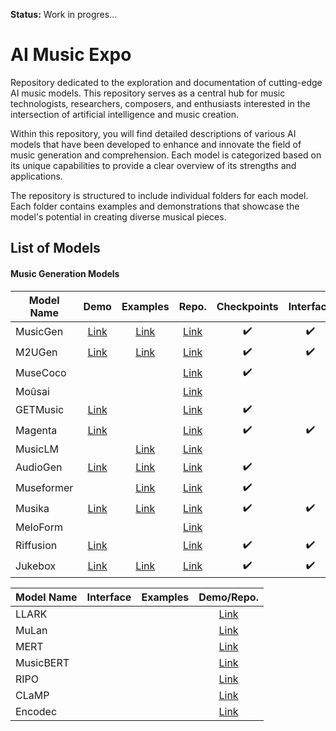 **Status:** Work in progres...

# AI Music Expo
Repository dedicated to the exploration and documentation of cutting-edge AI music models. This repository serves as a central hub for music technologists, researchers, composers, and enthusiasts interested in the intersection of artificial intelligence and music creation.

Within this repository, you will find detailed descriptions of various AI models that have been developed to enhance and innovate the field of music generation and comprehension. Each model is categorized based on its unique capabilities to provide a clear overview of its strengths and applications.

The repository is structured to include individual folders for each model. Each folder contains examples and demonstrations that showcase the model's potential in creating diverse musical pieces.

## List of Models
#### Music Generation Models


| Model Name      | Demo                                                                                                                | Examples                                                          | Repo.                                                                                 | Checkpoints      | Interface        |
|-----------------|:-------------------------------------------------------------------------------------------------------------------:|:-----------------------------------------------------------------:|:-------------------------------------------------------------------------------------:|:----------------:|:----------------:|
| MusicGen        |[Link](https://huggingface.co/spaces/facebook/MusicGen)                                                              |[Link](https://ai.honu.io/papers/musicgen/)                        |[Link](https://github.com/facebookresearch/audiocraft/blob/main/docs/MUSICGEN.md)      |:heavy_check_mark:|:heavy_check_mark:|
| M2UGen          |[Link](https://huggingface.co/M2UGen)                                                                                |[Link](https://crypto-code.github.io/M2UGen-Demo/)                 |[Link](https://github.com/shansongliu/M2UGen)                                          |:heavy_check_mark:|:heavy_check_mark:|
| MuseCoco        |                                                                                                                     |                                                                   |[Link](https://github.com/microsoft/muzic/blob/main/musecoco/README.md)                |:heavy_check_mark:|                  |
| Moûsai          |                                                                                                                     |                                                                   |[Link](https://github.com/archinetai/audio-diffusion-pytorch?tab=readme-ov-file)       |                  |                  |
| GETMusic        |[Link](https://www.youtube.com/watch?v=M2TEQF5x6bc)                                                                  |                                                                   |[Link](https://github.com/microsoft/muzic/tree/main/getmusic)                          |:heavy_check_mark:|                  |
| Magenta         |[Link](https://magenta.tensorflow.org/demos)                                                                         |                                                                   |[Link](https://magenta.tensorflow.org/)                                                |:heavy_check_mark:|:heavy_check_mark:|
| MusicLM         |                                                                                                                     |[Link](https://google-research.github.io/seanet/musiclm/examples/) |[Link](https://github.com/lucidrains/musiclm-pytorch?tab=readme-ov-file)               |                  |                  |
| AudioGen        |[Link](https://github.com/facebookresearch/audiocraft/blob/main/demos/audiogen_demo.ipynb)                           |[Link](https://felixkreuk.github.io/audiogen/)                     |[Link](https://github.com/facebookresearch/audiocraft/blob/main/docs/AUDIOGEN.md)      |:heavy_check_mark:|                  |
| Museformer      |                                                                                                                     |[Link](https://ai-muzic.github.io/museformer/)                     |[Link](https://github.com/microsoft/muzic/tree/main/museformer)                        |:heavy_check_mark:|                  |
| Musika          |[Link](https://colab.research.google.com/drive/1PowSw3doBURwLE-OTCiWkO8HVbS5paRb)                                    |[Link](https://marcoppasini.github.io/musika)                      |[Link](https://github.com/marcoppasini/musika)                                         |:heavy_check_mark:|:heavy_check_mark:|
| MeloForm        |                                                                                                                     |                                                                   |[Link](https://github.com/microsoft/muzic/tree/main/meloform)                          |                  |                  |
| Riffusion       |[Link](https://www.riffusion.com/)                                                                                   |                                                                   |[Link](https://github.com/riffusion/riffusion)                                         |:heavy_check_mark:|:heavy_check_mark:|
| Jukebox         |[Link](https://colab.research.google.com/github/openai/jukebox/blob/master/jukebox/Interacting_with_Jukebox.ipynb)   |[Link](https://openai.com/research/jukebox)                        |[Link](https://github.com/openai/jukebox/)                                             |:heavy_check_mark:|:heavy_check_mark:|

| Model Name      | Interface        | Examples         | Demo/Repo.     |
|-----------------|:----------------:|:----------------:|:--------------:|
| LLARK           |                  |                  |[Link](https://github.com/spotify-research/llark)       |
| MuLan           |                  |                  |[Link](https://github.com/lucidrains/musiclm-pytorch?tab=readme-ov-file)       |
| MERT            |                  |                  |[Link](https://github.com/yizhilll/mert)       |
| MusicBERT       |                  |                  |[Link](https://github.com/microsoft/muzic/tree/main/musicbert)       |
| RIPO            |                  |                  |[Link](https://github.com/guozixunnicolas/fundamentalmusicembedding)       |
| CLaMP           |                  |                  |[Link](https://github.com/microsoft/muzic/tree/main/clamp)       |
| Encodec         |                  |                  |[Link](https://github.com/facebookresearch/encodec)       |
